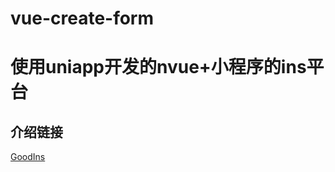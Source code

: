 # vue-create-form

# 使用uniapp开发的nvue+小程序的ins平台
## 介绍链接
<a href='https://juejin.cn/post/7034362206036852767'>GoodIns</a>
